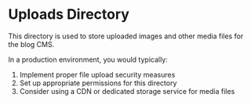 # Uploads Directory

This directory is used to store uploaded images and other media files for the blog CMS.

In a production environment, you would typically:
1. Implement proper file upload security measures
2. Set up appropriate permissions for this directory
3. Consider using a CDN or dedicated storage service for media files
